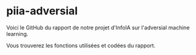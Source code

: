 # piia-adversial
Voici le GitHub du rapport de notre projet d'InfoIA sur l'adversial machine learning.

Vous trouverez les fonctions utilisées et codées du rapport.
